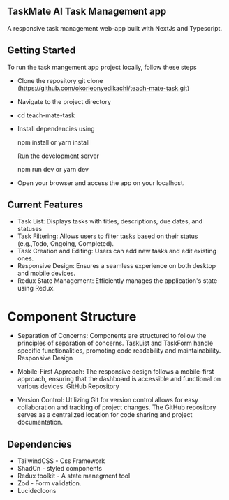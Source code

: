 ## TaskMate AI Task Management app
A responsive task management web-app built with NextJs and Typescript.


## Getting Started

To run the task mangement app project locally, follow these steps

- Clone the repository git clone (https://github.com/okorieonyedikachi/teach-mate-task.git)

- Navigate to the project directory

- cd teach-mate-task

- Install dependencies using

    npm install or yarn install

    Run the development server

    npm run dev or yarn dev

- Open your browser and access the app on your localhost.


## Current Features
- Task List: Displays tasks with titles, descriptions, due dates, and statuses
- Task Filtering: Allows users to filter tasks based on their status (e.g.,Todo, Ongoing, Completed).
- Task Creation and Editing: Users can add new tasks and edit existing ones.
- Responsive Design: Ensures a seamless experience on both desktop and mobile devices.
- Redux State Management: Efficiently manages the application's state using Redux.

# Component Structure
- Separation of Concerns: Components are structured to follow the principles of separation of concerns. TaskList and TaskForm handle specific functionalities, promoting code readability and maintainability.
Responsive Design

- Mobile-First Approach: The responsive design follows a mobile-first approach, ensuring that the dashboard is accessible and functional on various devices.
GitHub Repository

- Version Control: Utilizing Git for version control allows for easy collaboration and tracking of project changes. The GitHub repository serves as a centralized location for code sharing and project documentation.

## Dependencies 
- TailwindCSS - Css Framework
- ShadCn - styled components
- Redux toolkit - A state manegment tool
- Zod - Form validation.
- LucidecIcons





